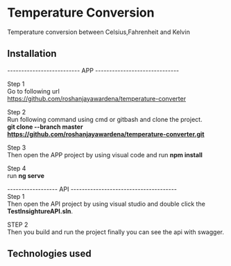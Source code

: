 # Temperature Conversion

<p>Temperature conversion between Celsius,Fahrenheit and Kelvin </p>

## Installation
-------------------------- APP ------------------------------

Step 1 <br/>
Go to following url <br/>
https://github.com/roshanjayawardena/temperature-converter <br/>

Step 2 <br/>
Run following command using cmd or gitbash and clone the project. <br/>
<B>git clone --branch master https://github.com/roshanjayawardena/temperature-converter.git </B> <br/>

Step 3 <br/>
Then open the APP project by using visual code and 
run <B>npm install</B> <br/>

Step 4 <br/>
run <B>ng serve</B> <br/>

------------------  API -------------------------------------- <br/>
Step 1 <br/>
Then open the API project by using visual studio and double click the <B>TestInsightureAPI.sln</B>. <br/>

STEP 2 <br/>
Then you build and run the project finally you can see the api with swagger. <br/>

## Technologies used

